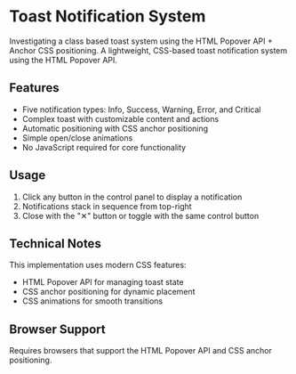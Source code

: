 # Toast Notification System

Investigating a class based toast system using the HTML Popover API + Anchor CSS positioning.
A lightweight, CSS-based toast notification system using the HTML Popover API.

## Features

- Five notification types: Info, Success, Warning, Error, and Critical
- Complex toast with customizable content and actions
- Automatic positioning with CSS anchor positioning
- Simple open/close animations
- No JavaScript required for core functionality

## Usage

1. Click any button in the control panel to display a notification
2. Notifications stack in sequence from top-right
3. Close with the "✕" button or toggle with the same control button

## Technical Notes

This implementation uses modern CSS features:
- HTML Popover API for managing toast state
- CSS anchor positioning for dynamic placement
- CSS animations for smooth transitions

## Browser Support

Requires browsers that support the HTML Popover API and CSS anchor positioning.
